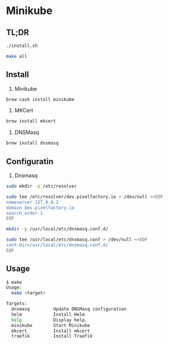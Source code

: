 # Minikube

## TL;DR

```bash
./install.sh
```

```bash
make all
```

## Install

1. Minikube

```bash
brew cask install minikube
```

1. MKCert

```bash
brew install mkcert
```

1. DNSMasq

```bash
brew install dnsmasq
```

## Configuratin

1. Dnsmasq

```bash
sudo mkdir -p /etc/resolver
```

```bash
sudo tee /etc/resolver/dev.pixelfactory.io > /dev/null <<EOF
nameserver 127.0.0.1
domain dev.pixelfactory.io
search_order 1
EOF
```

```bash
mkdir -p /usr/local/etc/dnsmasq.conf.d/
```

```bash
sudo tee /usr/local/etc/dnsmasq.conf > /dev/null <<EOF
conf-dir=/usr/local/etc/dnsmasq.conf.d/
EOF
```

## Usage 

```bash
$ make
Usage:
  make <target>

Targets:
  dnsmasq         Update DNSMasq configuration
  helm            Install Helm
  help            Display help.
  minikube        Start Minikube
  mkcert          Install mkcert
  traefik         Install Traefik
```